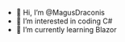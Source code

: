- 👋 Hi, I’m @MagusDraconis
- 👀 I’m interested in coding C#
- 🌱 I’m currently learning Blazor

<!---
MagusDraconis/MagusDraconis is a ✨ special ✨ repository because its `README.md` (this file) appears on your GitHub profile.
You can click the Preview link to take a look at your changes.
--->
